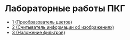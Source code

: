 # Лабораторные работы ПКГ 
- [1 (Преобразователь цветов)](https://github.com/ranopashec/color-converter)
- [2 (Считыватель информации об изображениях)](https://github.com/ranopashec/image-info-reader)
- [3 (Наложение фильтров)](https://github.com/ranopashec/image-filter)
